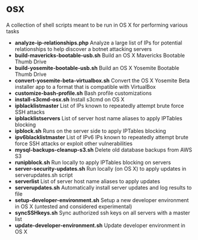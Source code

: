 osx
=======

A collection of shell scripts meant to be run in OS X for performing various tasks

- **analyze-ip-relationships.php** Analyze a large list of IPs for potential relationships to help discover a botnet attacking servers
- **build-mavericks-bootable-usb.sh** Build an OS X Mavericks Bootable Thumb Drive
- **build-yosemite-bootable-usb.sh** Build an OS X Yosemite Bootable Thumb Drive
- **convert-yosemite-beta-virtualbox.sh** Convert the OS X Yosemite Beta installer app to a format that is compatible with VirtualBox
- **customize-bash-profile.sh** Bash profile customizations
- **install-s3cmd-osx.sh** Install s3cmd on OS X
- **ipblacklistmaster** List of IPs known to repeatedly attempt brute force SSH attacks
- **ipblacklistservers** List of server host name aliases to apply IPTables blocking
- **ipblock.sh** Runs on the server side to apply IPTables blocking
- **ipv6blacklistmaster** List of IPv6 IPs known to repeatedly attempt brute force SSH attacks or exploit other vulnerabilities
- **mysql-backups-cleanup-s3.sh** Delete old database backups from AWS S3
- **runipblock.sh** Run locally to apply IPTables blocking on servers
- **server-security-updates.sh** Run locally (on OS X) to apply updates in serverupdates.sh script
- **serverlist** List of server host name aliases to apply updates
- **serverupdates.sh** Automatically install server updates and log results to file
- **setup-developer-environment.sh** Setup a new developer environment in OS X (untested and considered experimental)
- **syncSSHkeys.sh** Sync authorized ssh keys on all servers with a master list
- **update-developer-environment.sh** Update developer environment in OS X
